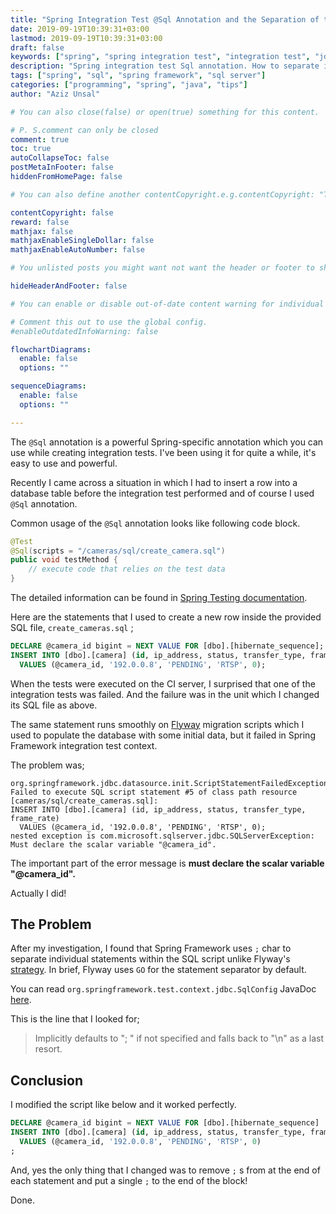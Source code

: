 ```yaml
---
title: "Spring Integration Test @Sql Annotation and the Separation of the Statements"
date: 2019-09-19T10:39:31+03:00
lastmod: 2019-09-19T10:39:31+03:00
draft: false
keywords: ["spring", "spring integration test", "integration test", "jdbc", "flyway", "spring boot integration test", "DEFAULT_STATEMENT_SEPARATOR", "@Sql", "spring boot"]
description: "Spring integration test Sql annotation. How to separate individual SQL statements."
tags: ["spring", "sql", "spring framework", "sql server"]
categories: ["programming", "spring", "java", "tips"]
author: "Aziz Unsal"

# You can also close(false) or open(true) something for this content.

# P. S.comment can only be closed
comment: true
toc: true
autoCollapseToc: false
postMetaInFooter: false
hiddenFromHomePage: false

# You can also define another contentCopyright.e.g.contentCopyright: "This is another copyright."

contentCopyright: false
reward: false
mathjax: false
mathjaxEnableSingleDollar: false
mathjaxEnableAutoNumber: false

# You unlisted posts you might want not want the header or footer to show

hideHeaderAndFooter: false

# You can enable or disable out-of-date content warning for individual post.

# Comment this out to use the global config.
#enableOutdatedInfoWarning: false

flowchartDiagrams:
  enable: false
  options: ""

sequenceDiagrams: 
  enable: false
  options: ""

---
```


The `@Sql` annotation is a powerful Spring-specific annotation which you can use while creating integration tests. I've been using it for quite a while, it's easy to use and powerful.

Recently I came across a situation in which I had to insert a row into a database table before the integration test performed and of course I used `@Sql` annotation.
<!--more-->

Common usage of the `@Sql` annotation looks like following code block.

``` java
@Test
@Sql(scripts = "/cameras/sql/create_camera.sql")
public void testMethod {
    // execute code that relies on the test data
}
```

The detailed information can be found in [Spring Testing documentation](https://docs.spring.io/spring/docs/current/spring-framework-reference/testing.html#spring-testing-annotation-sql).

Here are the statements that I used to create a new row inside the provided SQL file, `create_cameras.sql` ; 

``` sql
DECLARE @camera_id bigint = NEXT VALUE FOR [dbo].[hibernate_sequence];
INSERT INTO [dbo].[camera] (id, ip_address, status, transfer_type, frame_rate)
  VALUES (@camera_id, '192.0.0.8', 'PENDING', 'RTSP', 0);
```

When the tests were executed on the CI server, I surprised that one of the integration tests was failed. And the failure was in the unit which I changed its SQL file as above.

The same statement runs smoothly on [Flyway](https://flywaydb.org/) migration scripts which I used to populate the database with some initial data, but it failed in Spring Framework integration test context.

The problem was;

```
org.springframework.jdbc.datasource.init.ScriptStatementFailedException:
Failed to execute SQL script statement #5 of class path resource [cameras/sql/create_cameras.sql]:
INSERT INTO [dbo].[camera] (id, ip_address, status, transfer_type, frame_rate)
  VALUES (@camera_id, '192.0.0.8', 'PENDING', 'RTSP', 0);
nested exception is com.microsoft.sqlserver.jdbc.SQLServerException: Must declare the scalar variable "@camera_id".
```

The important part of the error message is **must declare the scalar variable "@camera_id".**

Actually I did!

The Problem
--

After my investigation, I found that Spring Framework uses `;` char to separate individual statements within the SQL script unlike Flyway's [strategy](https://flywaydb.org/documentation/database/sqlserver#sql-script-syntax). In brief, Flyway uses `GO` for the statement separator by default.

You can read `org.springframework.test.context.jdbc.SqlConfig` JavaDoc [here](https://docs.spring.io/spring-framework/docs/current/javadoc-api/org/springframework/test/context/jdbc/SqlConfig.html#separator--).

This is the line that I looked for; 

> Implicitly defaults to "; " if not specified and falls back to "\n" as a last resort.

Conclusion
---

I modified the script like below and it worked perfectly.

``` sql
DECLARE @camera_id bigint = NEXT VALUE FOR [dbo].[hibernate_sequence]
INSERT INTO [dbo].[camera] (id, ip_address, status, transfer_type, frame_rate)
  VALUES (@camera_id, '192.0.0.8', 'PENDING', 'RTSP', 0)
;
```

And, yes the only thing that I changed was to remove `;` s from at the end of each statement and put a single `;` to the end of the block!

Done.

